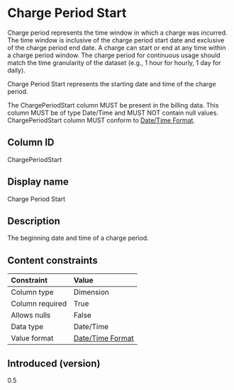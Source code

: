 # Charge Period Start

Charge period represents the time window in which a charge was incurred. The time window is inclusive of the charge period start date and exclusive of the charge period end date. A charge can start or end at any time within a charge period window. The charge period for continuous usage should match the time granularity of the dataset (e.g., 1 hour for hourly, 1 day for daily).

Charge Period Start represents the starting date and time of the charge period.

The ChargePeriodStart column MUST be present in the billing data. This column MUST be of type Date/Time and MUST NOT contain null values. ChargePeriodStart column MUST conform to [Date/Time Format](#date/timeformat).

## Column ID

ChargePeriodStart

## Display name

Charge Period Start

## Description

The beginning date and time of a charge period.

## Content constraints

| Constraint      | Value                                |
|:----------------|:-------------------------------------|
| Column type     | Dimension                            |
| Column required | True                                 |
| Allows nulls    | False                                |
| Data type       | Date/Time                            |
| Value format    | [Date/Time Format](#date/timeformat) |

## Introduced (version)

0.5
